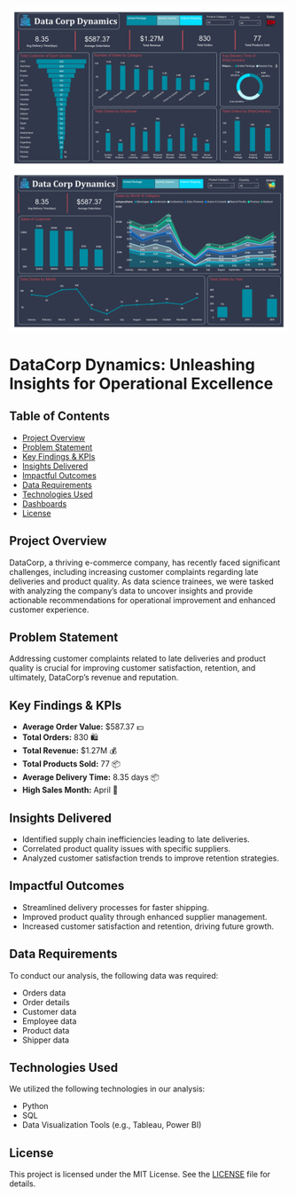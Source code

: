 ![Dashboard](Dashboard.jpg)
![Dashboard 2](Dashboard2.jpg)

# DataCorp Dynamics: Unleashing Insights for Operational Excellence

## Table of Contents
- [Project Overview](#project-overview)
- [Problem Statement](#problem-statement)
- [Key Findings & KPIs](#key-findings--kpis)
- [Insights Delivered](#insights-delivered)
- [Impactful Outcomes](#impactful-outcomes)
- [Data Requirements](#data-requirements)
- [Technologies Used](#technologies-used)
- [Dashboards](#dashboards)
- [License](#license)
 
## Project Overview
DataCorp, a thriving e-commerce company, has recently faced significant challenges, including increasing customer complaints regarding late deliveries and product quality. As data science trainees, we were tasked with analyzing the company’s data to uncover insights and provide actionable recommendations for operational improvement and enhanced customer experience.

## Problem Statement
Addressing customer complaints related to late deliveries and product quality is crucial for improving customer satisfaction, retention, and ultimately, DataCorp’s revenue and reputation.

## Key Findings & KPIs
- **Average Order Value:** $587.37 💵
- **Total Orders:** 830 🛍️
- **Total Revenue:** $1.27M 💰
- **Total Products Sold:** 77 📦
- **Average Delivery Time:** 8.35 days 📦
- **High Sales Month:** April 🌟

## Insights Delivered
- Identified supply chain inefficiencies leading to late deliveries.
- Correlated product quality issues with specific suppliers.
- Analyzed customer satisfaction trends to improve retention strategies.

## Impactful Outcomes
- Streamlined delivery processes for faster shipping.
- Improved product quality through enhanced supplier management.
- Increased customer satisfaction and retention, driving future growth.

## Data Requirements
To conduct our analysis, the following data was required:
- Orders data
- Order details
- Customer data
- Employee data
- Product data
- Shipper data

## Technologies Used
We utilized the following technologies in our analysis:
- Python
- SQL
- Data Visualization Tools (e.g., Tableau, Power BI)

## License
This project is licensed under the MIT License. See the [LICENSE](LICENSE) file for details.
